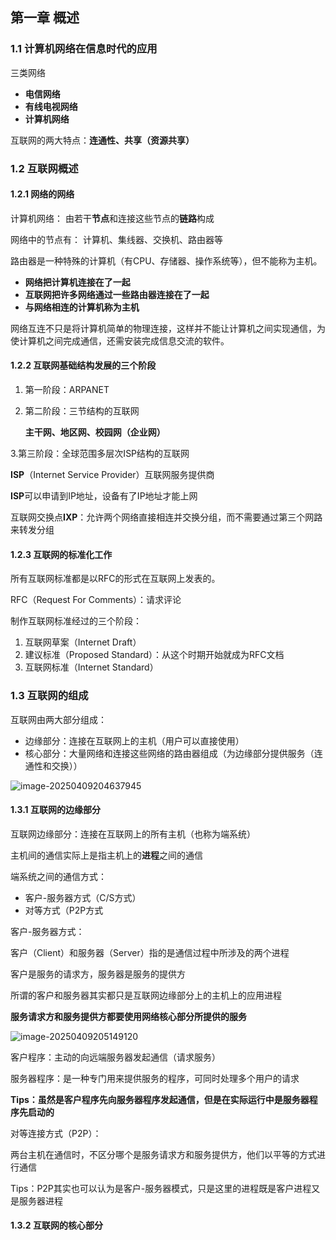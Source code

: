 ## 第一章 概述

### 1.1 计算机网络在信息时代的应用

三类网络

- **电信网络**
- **有线电视网络**
- **计算机网络**

互联网的两大特点：**连通性、共享（资源共享）**

### 1.2 互联网概述

#### 1.2.1 网络的网络

计算机网络： 由若干**节点**和连接这些节点的**链路**构成

网络中的节点有： 计算机、集线器、交换机、路由器等

路由器是一种特殊的计算机（有CPU、存储器、操作系统等），但不能称为主机。

- **网络把计算机连接在了一起**
- **互联网把许多网络通过一些路由器连接在了一起**
- **与网络相连的计算机称为主机**

网络互连不只是将计算机简单的物理连接，这样并不能让计算机之间实现通信，为使计算机之间完成通信，还需安装完成信息交流的软件。

#### 1.2.2 互联网基础结构发展的三个阶段

1. 第一阶段：ARPANET 

2. 第二阶段：三节结构的互联网

   **主干网、地区网、校园网（企业网）**

  3.第三阶段：全球范围多层次ISP结构的互联网

**ISP**（Internet Service Provider）互联网服务提供商

**ISP**可以申请到IP地址，设备有了IP地址才能上网

互联网交换点**IXP**：允许两个网络直接相连并交换分组，而不需要通过第三个网路来转发分组

#### 1.2.3 互联网的标准化工作

所有互联网标准都是以RFC的形式在互联网上发表的。

RFC（Request For Comments）：请求评论

制作互联网标准经过的三个阶段：

1. 互联网草案（Internet Draft）
2. 建议标准（Proposed Standard）：从这个时期开始就成为RFC文档
3. 互联网标准（Internet Standard）

### 1.3 互联网的组成

互联网由两大部分组成：

- 边缘部分：连接在互联网上的主机（用户可以直接使用）
- 核心部分：大量网络和连接这些网络的路由器组成（为边缘部分提供服务（连通性和交换））

![image-20250409204637945](https://cdn.jsdelivr.net/gh/tprokin11/typora-image/image20250409204644607.png)

#### 1.3.1 互联网的边缘部分

互联网边缘部分：连接在互联网上的所有主机（也称为端系统）

主机间的通信实际上是指主机上的**进程**之间的通信

端系统之间的通信方式：

- 客户-服务器方式（C/S方式）
- 对等方式（P2P方式

客户-服务器方式：

客户（Client）和服务器（Server）指的是通信过程中所涉及的两个进程

客户是服务的请求方，服务器是服务的提供方

所谓的客户和服务器其实都只是互联网边缘部分上的主机上的应用进程

**服务请求方和服务提供方都要使用网络核心部分所提供的服务**

![image-20250409205149120](https://cdn.jsdelivr.net/gh/tprokin11/typora-image/image20250409205149158.png)

客户程序：主动的向远端服务器发起通信（请求服务）

服务器程序：是一种专门用来提供服务的程序，可同时处理多个用户的请求

**Tips：虽然是客户程序先向服务器程序发起通信，但是在实际运行中是服务器程序先启动的**

对等连接方式（P2P）：

两台主机在通信时，不区分哪个是服务请求方和服务提供方，他们以平等的方式进行通信

Tips：P2P其实也可以认为是客户-服务器模式，只是这里的进程既是客户进程又是服务器进程

#### 1.3.2 互联网的核心部分

